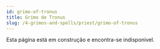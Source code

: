 ```yaml
---
id: grimo-of-tronus
title: Grimo de Tronus
slug: /4-grimos-and-spells/priest/grimo-of-tronus
---
```


Esta página está em construção e encontra-se indisponível.
